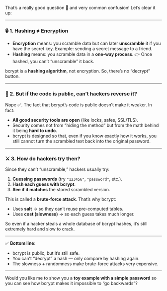 That’s a really good question 🙌 and very common confusion!
Let’s clear it up:

---

### 🔒 1. Hashing ≠ Encryption

* **Encryption** means: you scramble data but can later **unscramble** it if you have the secret key.
  Example: sending a secret message to a friend.
* **Hashing** means: you scramble data in a **one-way process**.
  👉 Once hashed, you can’t “unscramble” it back.

bcrypt is a **hashing algorithm**, not encryption.
So, there’s no “decrypt” button.

---

### 🧩 2. But if the code is public, can’t hackers reverse it?

Nope ✅. The fact that bcrypt’s code is public doesn’t make it weaker. In fact:

* **All good security tools are open** (like locks, safes, SSL/TLS).
* Security comes not from “hiding the method” but from the math behind it being **hard to undo**.
* bcrypt is designed so that, even if you know exactly how it works, you still cannot turn the scrambled text back into the original password.

---

### ⚔️ 3. How do hackers try then?

Since they can’t “unscramble,” hackers usually try:

1. **Guessing passwords** (try `"123456"`, `"password"`, etc.).
2. **Hash each guess with bcrypt**.
3. **See if it matches** the stored scrambled version.

This is called a **brute-force attack**.
That’s why bcrypt:

* Uses **salt** → so they can’t reuse pre-computed tables.
* Uses **cost (slowness)** → so each guess takes much longer.

So even if a hacker steals a whole database of bcrypt hashes, it’s still extremely hard and slow to crack.

---

✅ **Bottom line**:

* bcrypt is public, but it’s still safe.
* You can’t “decrypt” a hash — only compare by hashing again.
* The slowness + randomness make brute-force attacks very expensive.

---

Would you like me to show you a **toy example with a simple password** so you can see how bcrypt makes it impossible to “go backwards”?

